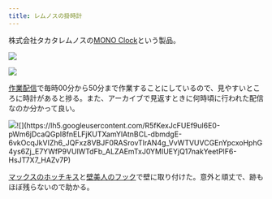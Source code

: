 ```yaml
---
title: レムノスの掛時計
---
```

株式会社タカタレムノスの[MONO Clock](https://www.amazon.co.jp/dp/B004UIT8BK)という製品。

![](https://lh5.googleusercontent.com/iLUHWvW62Dd3PLMO7bOHOjFnJJ8jV0ikxhCRkLCJX7J3ZJ8eDe1WWp1AgwFomho_3pJhj4vZ30R3n79iWQl476vvi_xF2G7gCFKLMXJAE5vpd3fDGdoCuhI6FvCG6MsIXNnsXBtlqw5h7vXhfxMVycj4qmSmtsvqLxL9htEyQ5TNFhrOU0xoPRhouUqm)

![](https://lh4.googleusercontent.com/uZ-cEe3uYEHiqv6aXgsA1ZT33dUC3IZDpo3Sbkp5v9ObKSiGDHC15WwvB8DogKpHIrRKloNgKg3zpKe9TeCJlck_oxiLUuTlPioh1qHClOqO39UxBpHnFfmJ_Kt7OR6qHe6e5ZnRdpSksE-TsYSV2T1q_VdUAyjqdouPpMTnDtBDrwZ230TzB57JlD3r)

[作業配信](https://www.youtube.com/channel/UC5s-KpSDGzxWPWNv94PnJHw)で毎時00分から50分まで作業することにしているので、見やすいところに時計があると捗る。また、アーカイブで見返すときに何時頃に行われた配信なのか分かって良い。

![](https://lh3.googleusercontent.com/HDbx5R3vuvgZk1Z9lnWrPxtwXHgsHgqoGj5gMGiFHxS7Gz3oEn2cbnxS1uACkB32wAlpQe1nwDmsx3vVxJfzW7P5J5dpyGfSEfzFZ_yQRDgGc2LOMPumhvg8V34DAk9ABMu3-PC5E3RO4bnGOZsyttoMphrVLjnyd-aBEx9XzCXjCZ4_TZyQgjhNj21_)![](https://lh5.googleusercontent.com/R5fKexJcFUEf9ul6E0-pWm6jDcaQGpI8fnELFjKUTXamYlAtnBCL-dbmdgE-6vkOcqJkVIZh6_JQFxz8VBJF0RASrovTlrAN4g_VvWTVUVCGEnYpcxoHphG4ys6Zj_E7YWfP9VUlWTdFb_ALZAEmTxJ0YMIUEYjQ17nakYeetPlF6-HsJT7X7_HAZv7P)

[マックスのホッチキス](https://www.amazon.co.jp/dp/B000O9WRWG)と[壁美人のフック](https://www.amazon.co.jp/dp/B00CU78TDG)で壁に取り付けた。意外と頑丈で、跡もほぼ残らないので助かる。
